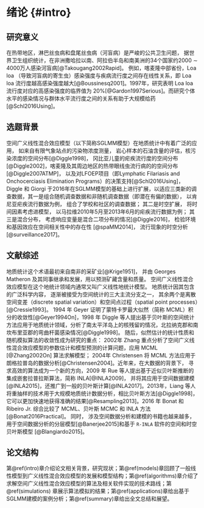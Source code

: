 
# 绪论 {#intro}

## 研究意义

在热带地区，淋巴丝虫病和盘尾丝虫病（河盲病）是严峻的公共卫生问题， 据世界卫生组织统计，在非洲撒哈拉以南、阿拉伯半岛和南美洲的34个国家约2000 $\sim$ 4000万人感染河盲病[@Takougang2002Rapid]。 例如，喀麦隆中部省份，Loa loa （导致河盲病的寄生虫）感染强度与疾病流行度之间存在线性关系，即 Loa loa 流行度越高感染强度越大[@Boussinesq2001]。1997年，研究表明 Loa loa 流行度对应的高感染强度的临界值为 20\%[@Gardon1997Serious]。而研究个体水平的感染情况与群体水平流行度之间的关系有助于大规模给药[@Schl2016Using]。 

## 选题背景

空间广义线性混合效应模型（以下简称SGLMM模型）在地质统计中有着广泛的应用， 如来自有限气象站点的污染物浓度测量， 岩心样本的石油含量的评估，核污染浓度的空间分布[@Diggle1998]， 冈比亚儿童的疟疾流行度的空间分布[@Diggle2002]，喀麦隆及其周边地区的热带眼线虫流行病的的空间分布[@Diggle2007ATMP]， 以及对LFOEP项目（即Lymphatic Filariasis and Onchocerciasis Elimination Programs）的决策支持[@Schl2016Using]， Diggle 和 Giorgi 于2016年在SGLMM模型的基础上进行扩展，以适应三类新的调查数据，其一是组合随机调查数据和非随机调查数据（即潜在有偏的数据）， 以肯尼亚疟疾流行数据为例， 组合了学校和社区的调查数据； 其二是时空扩展， 将时间因素考虑进模型， 以马拉维2010年5月至2013年6月的疟疾流行数据为例； 其三是混合分布， 考虑响应变量是混合二项分布的情况[@Diggle2016]， 检验环境和基因效应在空间相关性中的存在性 [@spaMM2014]， 流行现象的时空分析[@surveillance2017]。 

## 文献综述

地质统计这个术语最初来自南非的采矿业[@Krige1951]， 并由 Georges Matheron 及其同事继承和发展，用以预测矿藏含量和质量。 空间广义线性混合效应模型在这个地统计领域内通常又叫广义线性地统计模型。 地质统计因其包含的广泛科学内容， 逐渐被接受为空间统计的三大主流分支之一， 其余两个是离散空间变差（discrete spatial variation）和空间点过程（spatial point processes）[@Cressie1993]。 1994 年 Geyer 证明了蒙特卡罗最大似然（简称 MCML）积分的收敛性[@Geyer1994On]，1998 年 Diggle 等人提出基于贝叶斯的空间统计方法应用于地质统计领域，分析了南太平洋岛上的核残留的情况，北拉纳克郡和南坎布里亚郡的弯曲杆菌感染情况[@Diggle1998]。 随后，似然估计的统计性质和随机模拟算法的收敛性成为研究的重点： 2002年 Zhang 重点分析了空间广义线性混合效应模型的参数估计和模型预测的计算问题，应用 MCML [@Zhang2002On] 算法求解模型； 2004年 Christensen 将 MCML 方法应用于朗格拉普岛的数据分析[@Christensen2004]。近年来，在大数据的背景下， 寻求高效的算法成为一个新的方向，2009 年 Rue 等人提出基于近似贝叶斯推断的集成嵌套拉普拉斯算法，简称 INLA[@INLA2009]， 并将其应用于空间数据建模[@INLA2015]，还推广到一般的贝叶斯计算[@INLA2017]。2013年，Liang 等人将重抽样的技术用于大规模地质统计数据分析，相比贝叶斯方法[@Diggle1998]，它可以更加快速地获得准确的结果[@Resampling2013]。2016 年 Bonat 和 Ribeiro Jr. 综合比较了 MCML、贝叶斯 MCMC 和 INLA 方法[@Bonat2016Practical]。 同时， 涉及空间数据分析和建模的书籍也越来越多， 用于空间数据分析的分层模型[@Banerjee2015]和基于 `R-INLA` 软件的空间和时空贝叶斯模型 [@Blangiardo2015]。

## 论文结构

第\@ref(intro)章介绍论文相关背景，研究现状；第\@ref(models)章回顾了一般线性模型到广义线性混合效应模型的发展和模型结构；第\@ref(algorithms)章介绍了求解空间广义线性混合效应模型的算法及相关软件实现的技术路线；第\@ref(simulations) 章展示算法模拟的结果；第\@ref(applications)章给出基于SGLMM建模的案例分析；第\@ref(summary)章给出全文总结和展望。

